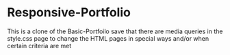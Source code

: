 # Responsive-Portfolio

This is a clone of the Basic-Portfoilo save that there are media queries in the style.css page to change the HTML pages in special ways and/or when certain criteria are met
